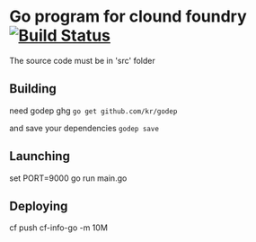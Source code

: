 # Go program for clound foundry [![Build Status](https://travis-ci.org/jlandure/cf-go-info.svg)](https://travis-ci.org/jlandure/cf-go-info)

The source code must be in 'src' folder

## Building 

need godep
ghg
`
 go get github.com/kr/godep
`

and save your dependencies
`
godep save
`


## Launching
set PORT=9000
go run main.go

## Deploying

cf push cf-info-go -m 10M
